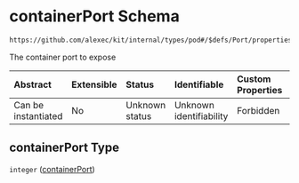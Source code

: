 # containerPort Schema

```txt
https://github.com/alexec/kit/internal/types/pod#/$defs/Port/properties/containerPort
```

The container port to expose

| Abstract            | Extensible | Status         | Identifiable            | Custom Properties | Additional Properties | Access Restrictions | Defined In                                                            |
| :------------------ | :--------- | :------------- | :---------------------- | :---------------- | :-------------------- | :------------------ | :-------------------------------------------------------------------- |
| Can be instantiated | No         | Unknown status | Unknown identifiability | Forbidden         | Allowed               | none                | [pod.schema.json\*](../../out/pod.schema.json "open original schema") |

## containerPort Type

`integer` ([containerPort](pod-defs-port-properties-containerport.md))
